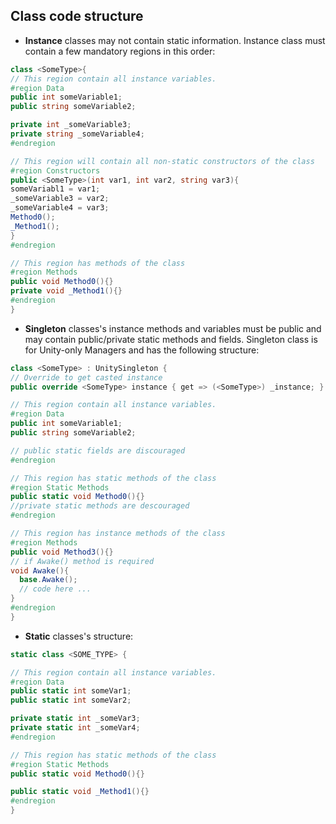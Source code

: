 ## Class code structure
- **Instance** classes may not contain static information.
Instance class must contain a few mandatory regions in this order:
```csharp
class <SomeType>{
// This region contain all instance variables.
#region Data
public int someVariable1;
public string someVariable2;

private int _someVariable3;
private string _someVariable4;
#endregion

// This region will contain all non-static constructors of the class
#region Constructors
public <SomeType>(int var1, int var2, string var3){
someVariabl1 = var1;
_someVariable3 = var2;
_someVariable4 = var3;
Method0();
_Method1();
}
#endregion

// This region has methods of the class
#region Methods
public void Method0(){}
private void _Method1(){}
#endregion
}
```

- **Singleton** classes's instance methods and variables must be public and may contain public/private static methods and fields.
Singleton class is for Unity-only Managers and has the following structure:
```csharp
class <SomeType> : UnitySingleton {
// Override to get casted instance
public override <SomeType> instance { get => (<SomeType>) _instance; }

// This region contain all instance variables.
#region Data
public int someVariable1;
public string someVariable2;

// public static fields are discouraged
#endregion

// This region has static methods of the class
#region Static Methods
public static void Method0(){}
//private static methods are descouraged
#endregion

// This region has instance methods of the class
#region Methods
public void Method3(){}
// if Awake() method is required
void Awake(){
  base.Awake();
  // code here ...
}
#endregion
}
```
- **Static** classes's structure:
```csharp
static class <SOME_TYPE> {

// This region contain all instance variables.
#region Data
public static int someVar1;
public static int someVar2;

private static int _someVar3;
private static int _someVar4;
#endregion

// This region has static methods of the class
#region Static Methods
public static void Method0(){}

public static void _Method1(){}
#endregion
}
```
